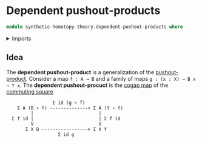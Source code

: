 # Dependent pushout-products

```agda
module synthetic-homotopy-theory.dependent-pushout-products where
```

<details><summary>Imports</summary>

```agda

```

</details>

## Idea

The **dependent pushout-product** is a generalization of the [pushout-product](synthetic-homotopy-theory.pushout-products.md). Consider a map `f : A → B` and a family of maps `g : (x : X) → B x → Y x`. The **dependent pushout-procuct** is the [cogap map](synthetic-homotopy-theory.pushouts.md) of the [commuting square](foundation-core.commuting-squares-of-maps.md)

```text
                 Σ id (g ∘ f)
    Σ A (B ∘ f) --------------> Σ A (Y ∘ f)
         |                        |
  Σ f id |                        | Σ f id
         V                        V
       Σ X B -----------------> Σ X Y
                   Σ id g
```

